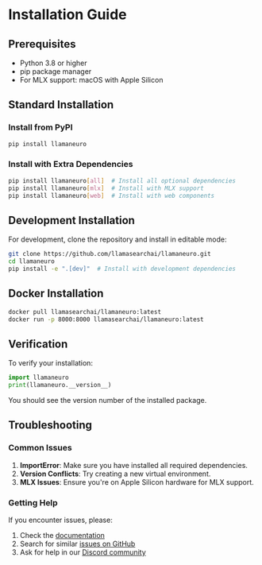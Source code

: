 # Installation Guide

## Prerequisites

- Python 3.8 or higher
- pip package manager
- For MLX support: macOS with Apple Silicon

## Standard Installation

### Install from PyPI

```bash
pip install llamaneuro
```

### Install with Extra Dependencies

```bash
pip install llamaneuro[all]  # Install all optional dependencies
pip install llamaneuro[mlx]  # Install with MLX support
pip install llamaneuro[web]  # Install with web components
```

## Development Installation

For development, clone the repository and install in editable mode:

```bash
git clone https://github.com/llamasearchai/llamaneuro.git
cd llamaneuro
pip install -e ".[dev]"  # Install with development dependencies
```

## Docker Installation

```bash
docker pull llamasearchai/llamaneuro:latest
docker run -p 8000:8000 llamasearchai/llamaneuro:latest
```

## Verification

To verify your installation:

```python
import llamaneuro
print(llamaneuro.__version__)
```

You should see the version number of the installed package.

## Troubleshooting

### Common Issues

1. **ImportError**: Make sure you have installed all required dependencies.
2. **Version Conflicts**: Try creating a new virtual environment.
3. **MLX Issues**: Ensure you're on Apple Silicon hardware for MLX support.

### Getting Help

If you encounter issues, please:

1. Check the [documentation](https://llamasearchai.github.io/llamaneuro/)
2. Search for similar [issues on GitHub](https://github.com/llamasearchai/llamaneuro/issues)
3. Ask for help in our [Discord community](https://discord.gg/llamasearch)

